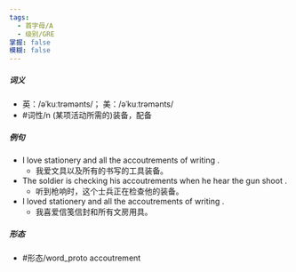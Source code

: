 ```yaml
---
tags:
  - 首字母/A
  - 级别/GRE
掌握: false
模糊: false
---
```

##### 词义
- 英：/əˈkuːtrəmənts/； 美：/əˈkuːtrəmənts/
- #词性/n  (某项活动所需的)装备，配备
##### 例句
- I love stationery and all the accoutrements of writing .
	- 我爱文具以及所有的书写的工具装备。
- The soldier is checking his accoutrements when he hear the gun shoot .
	- 听到枪响时，这个士兵正在检查他的装备。
- I loved stationery and all the accoutrements of writing .
	- 我喜爱信笺信封和所有文房用具。
##### 形态
- #形态/word_proto accoutrement

